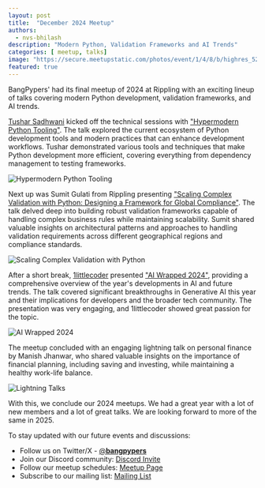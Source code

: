 ```yaml
---
layout: post
title:  "December 2024 Meetup"
authors: 
  - nvs-bhilash
description: "Modern Python, Validation Frameworks and AI Trends"
categories: [ meetup, talks]
image: "https://secure.meetupstatic.com/photos/event/1/4/8/b/highres_525365259.webp"
featured: true
---
```


BangPypers' had its final meetup of 2024 at Rippling with an exciting lineup of talks covering modern Python development, validation frameworks, and AI trends.

[Tushar Sadhwani](https://twitter.com/tusharisanerd) kicked off the technical sessions with ["Hypermodern Python Tooling"](https://github.com/bangpypers/meetup-talks/issues/47). The talk explored the current ecosystem of Python development tools and modern practices that can enhance development workflows. Tushar demonstrated various tools and techniques that make Python development more efficient, covering everything from dependency management to testing frameworks.

![Hypermodern Python Tooling](https://secure.meetupstatic.com/photos/event/1/4/d/1/highres_525365329.webp "Hypermodern Python Tooling")

Next up was Sumit Gulati from Rippling presenting ["Scaling Complex Validation with Python: Designing a Framework for Global Compliance"](https://github.com/bangpypers/meetup-talks/issues/48). The talk delved deep into building robust validation frameworks capable of handling complex business rules while maintaining scalability. Sumit shared valuable insights on architectural patterns and approaches to handling validation requirements across different geographical regions and compliance standards.

![Scaling Complex Validation with Python](https://secure.meetupstatic.com/photos/event/1/4/c/f/highres_525365327.webp "Scaling Complex Validation with Python")

After a short break, [1littlecoder](https://twitter.com/1littlecoder) presented ["AI Wrapped 2024"](https://github.com/bangpypers/meetup-talks/issues/45), providing a comprehensive overview of the year's developments in AI and future trends. The talk covered significant breakthroughs in Generative AI this year and their implications for developers and the broader tech community. The presentation was very engaging, and 1littlecoder showed great passion for the topic.

![AI Wrapped 2024](https://secure.meetupstatic.com/photos/event/1/4/c/e/highres_525365326.webp "AI Wrapped 2024")

The meetup concluded with an engaging lightning talk on personal finance by Manish Jhanwar, who shared valuable insights on the importance of financial planning, including saving and investing, while maintaining a healthy work-life balance.

![Lightning Talks](https://secure.meetupstatic.com/photos/event/1/4/c/d/highres_525365325.webp "Lightning Talks")

With this, we conclude our 2024 meetups. We had a great year with a lot of new members and a lot of great talks. We are looking forward to more of the same in 2025.

To stay updated with our future events and discussions:
- Follow us on Twitter/X - [@__bangpypers__](https://twitter.com/__bangpypers__)
- Join our Discord community: [Discord Invite](https://discord.gg/Tnhbqh33zd)
- Follow our meetup schedules: [Meetup Page](https://www.meetup.com/BangPypers/)
- Subscribe to our mailing list: [Mailing List](https://mail.python.org/mailman/listinfo/bangpypers) 
